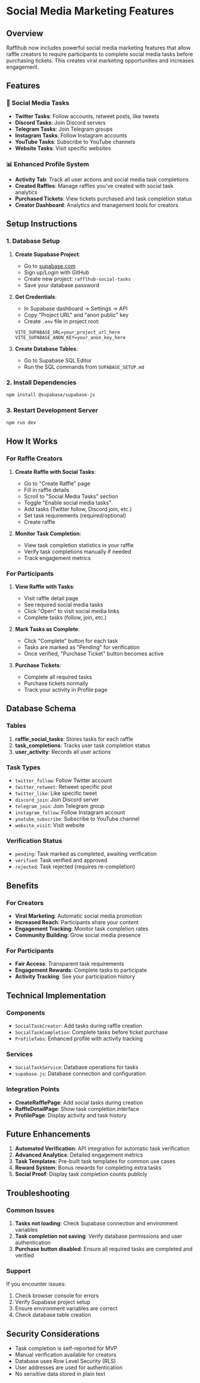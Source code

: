 # Social Media Marketing Features

## Overview

Rafflhub now includes powerful social media marketing features that allow raffle creators to require participants to complete social media tasks before purchasing tickets. This creates viral marketing opportunities and increases engagement.

## Features

### 🎯 Social Media Tasks
- **Twitter Tasks**: Follow accounts, retweet posts, like tweets
- **Discord Tasks**: Join Discord servers
- **Telegram Tasks**: Join Telegram groups
- **Instagram Tasks**: Follow Instagram accounts
- **YouTube Tasks**: Subscribe to YouTube channels
- **Website Tasks**: Visit specific websites

### 📊 Enhanced Profile System
- **Activity Tab**: Track all user actions and social media task completions
- **Created Raffles**: Manage raffles you've created with social task analytics
- **Purchased Tickets**: View tickets purchased and task completion status
- **Creator Dashboard**: Analytics and management tools for creators

## Setup Instructions

### 1. Database Setup

1. **Create Supabase Project**:
   - Go to [supabase.com](https://supabase.com)
   - Sign up/Login with GitHub
   - Create new project: `rafflhub-social-tasks`
   - Save your database password

2. **Get Credentials**:
   - In Supabase dashboard → Settings → API
   - Copy "Project URL" and "anon public" key
   - Create `.env` file in project root:
   ```
   VITE_SUPABASE_URL=your_project_url_here
   VITE_SUPABASE_ANON_KEY=your_anon_key_here
   ```

3. **Create Database Tables**:
   - Go to Supabase SQL Editor
   - Run the SQL commands from `SUPABASE_SETUP.md`

### 2. Install Dependencies

```bash
npm install @supabase/supabase-js
```

### 3. Restart Development Server

```bash
npm run dev
```

## How It Works

### For Raffle Creators

1. **Create Raffle with Social Tasks**:
   - Go to "Create Raffle" page
   - Fill in raffle details
   - Scroll to "Social Media Tasks" section
   - Toggle "Enable social media tasks"
   - Add tasks (Twitter follow, Discord join, etc.)
   - Set task requirements (required/optional)
   - Create raffle

2. **Monitor Task Completion**:
   - View task completion statistics in your raffle
   - Verify task completions manually if needed
   - Track engagement metrics

### For Participants

1. **View Raffle with Tasks**:
   - Visit raffle detail page
   - See required social media tasks
   - Click "Open" to visit social media links
   - Complete tasks (follow, join, etc.)

2. **Mark Tasks as Complete**:
   - Click "Complete" button for each task
   - Tasks are marked as "Pending" for verification
   - Once verified, "Purchase Ticket" button becomes active

3. **Purchase Tickets**:
   - Complete all required tasks
   - Purchase tickets normally
   - Track your activity in Profile page

## Database Schema

### Tables

1. **raffle_social_tasks**: Stores tasks for each raffle
2. **task_completions**: Tracks user task completion status
3. **user_activity**: Records all user actions

### Task Types

- `twitter_follow`: Follow Twitter account
- `twitter_retweet`: Retweet specific post
- `twitter_like`: Like specific tweet
- `discord_join`: Join Discord server
- `telegram_join`: Join Telegram group
- `instagram_follow`: Follow Instagram account
- `youtube_subscribe`: Subscribe to YouTube channel
- `website_visit`: Visit website

### Verification Status

- `pending`: Task marked as completed, awaiting verification
- `verified`: Task verified and approved
- `rejected`: Task rejected (requires re-completion)

## Benefits

### For Creators
- **Viral Marketing**: Automatic social media promotion
- **Increased Reach**: Participants share your content
- **Engagement Tracking**: Monitor task completion rates
- **Community Building**: Grow social media presence

### For Participants
- **Fair Access**: Transparent task requirements
- **Engagement Rewards**: Complete tasks to participate
- **Activity Tracking**: See your participation history

## Technical Implementation

### Components
- `SocialTaskCreator`: Add tasks during raffle creation
- `SocialTaskCompletion`: Complete tasks before ticket purchase
- `ProfileTabs`: Enhanced profile with activity tracking

### Services
- `SocialTaskService`: Database operations for tasks
- `supabase.js`: Database connection and configuration

### Integration Points
- **CreateRafflePage**: Add social tasks during creation
- **RaffleDetailPage**: Show task completion interface
- **ProfilePage**: Display activity and task history

## Future Enhancements

1. **Automated Verification**: API integration for automatic task verification
2. **Advanced Analytics**: Detailed engagement metrics
3. **Task Templates**: Pre-built task templates for common use cases
4. **Reward System**: Bonus rewards for completing extra tasks
5. **Social Proof**: Display task completion counts publicly

## Troubleshooting

### Common Issues

1. **Tasks not loading**: Check Supabase connection and environment variables
2. **Task completion not saving**: Verify database permissions and user authentication
3. **Purchase button disabled**: Ensure all required tasks are completed and verified

### Support

If you encounter issues:
1. Check browser console for errors
2. Verify Supabase project setup
3. Ensure environment variables are correct
4. Check database table creation

## Security Considerations

- Task completion is self-reported for MVP
- Manual verification available for creators
- Database uses Row Level Security (RLS)
- User addresses are used for authentication
- No sensitive data stored in plain text 